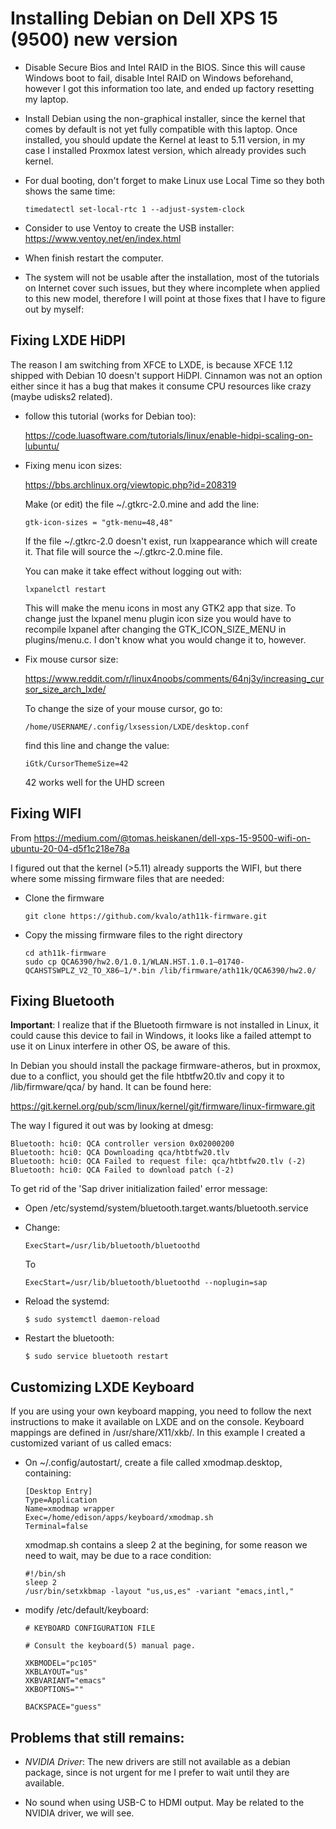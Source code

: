 # Installing Debian on Dell XPS 15 (9500) new version

- Disable Secure Bios and Intel RAID in the BIOS.  Since this will cause Windows
  boot to fail, disable Intel RAID on Windows beforehand, however I got this
  information too late, and ended up factory resetting my laptop.

- Install Debian using the non-graphical installer, since the kernel that comes
  by default is not yet fully compatible with this laptop.  Once installed, you
  should update the Kernel at least to 5.11 version, in my case I installed
  Proxmox latest version, which already provides such kernel.
  
- For dual booting, don't forget to make Linux use Local Time so they both shows
  the same time:
  ```
  timedatectl set-local-rtc 1 --adjust-system-clock
  ```
  
- Consider to use Ventoy to create the USB installer:
  https://www.ventoy.net/en/index.html

- When finish restart the computer.

- The system will not be usable after the installation, most of the tutorials on
  Internet cover such issues, but they where incomplete when applied to this new
  model, therefore I will point at those fixes that I have to figure out by
  myself:

## Fixing LXDE HiDPI

The reason I am switching from XFCE to LXDE, is because XFCE 1.12 shipped with
Debian 10 doesn't support HiDPI. Cinnamon was not an option either since it has
a bug that makes it consume CPU resources like crazy (maybe udisks2 related).

- follow this tutorial (works for Debian too):

  https://code.luasoftware.com/tutorials/linux/enable-hidpi-scaling-on-lubuntu/

- Fixing menu icon sizes:

  https://bbs.archlinux.org/viewtopic.php?id=208319

  Make (or edit) the file ~/.gtkrc-2.0.mine and add the line:

  ```
  gtk-icon-sizes = "gtk-menu=48,48"
  ```

  If the file ~/.gtkrc-2.0 doesn't exist, run lxappearance which will create
  it. That file will source the ~/.gtkrc-2.0.mine file.

  You can make it take effect without logging out with:

  ```
  lxpanelctl restart
  ```

  This will make the menu icons in most any GTK2 app that size. To change just
  the lxpanel menu plugin icon size you would have to recompile lxpanel after
  changing the GTK_ICON_SIZE_MENU in plugins/menu.c. I don't know what you would
  change it to, however.

- Fix mouse cursor size: 

  https://www.reddit.com/r/linux4noobs/comments/64nj3y/increasing_cursor_size_arch_lxde/

  To change the size of your mouse cursor, go to:

  ```
  /home/USERNAME/.config/lxsession/LXDE/desktop.conf
  ```

  find this line and change the value:

  ```
  iGtk/CursorThemeSize=42
  ```

  42 works well for the UHD screen

## Fixing WIFI
  
  From https://medium.com/@tomas.heiskanen/dell-xps-15-9500-wifi-on-ubuntu-20-04-d5f1c218e78a

  I figured out that the kernel (>5.11) already supports the WIFI, but there
  where some missing firmware files that are needed:

  - Clone the firmware
    ```
    git clone https://github.com/kvalo/ath11k-firmware.git
    ```
    
  - Copy the missing firmware files to the right directory

    ```
    cd ath11k-firmware
    sudo cp QCA6390/hw2.0/1.0.1/WLAN.HST.1.0.1–01740-QCAHSTSWPLZ_V2_TO_X86–1/*.bin /lib/firmware/ath11k/QCA6390/hw2.0/
    ```
    
## Fixing Bluetooth

  **Important**: I realize that if the Bluetooth firmware is not installed in
  Linux, it could cause this device to fail in Windows, it looks like a failed
  attempt to use it on Linux interfere in other OS, be aware of this.

  In Debian you should install the package firmware-atheros, but in proxmox, due
  to a conflict, you should get the file htbtfw20.tlv and copy it to
  /lib/firmware/qca/ by hand.  It can be found here:

  https://git.kernel.org/pub/scm/linux/kernel/git/firmware/linux-firmware.git

  The way I figured it out was by looking at dmesg:

  ```
  Bluetooth: hci0: QCA controller version 0x02000200
  Bluetooth: hci0: QCA Downloading qca/htbtfw20.tlv
  Bluetooth: hci0: QCA Failed to request file: qca/htbtfw20.tlv (-2)
  Bluetooth: hci0: QCA Failed to download patch (-2)
  ```

To get rid of the 'Sap driver initialization failed' error message:

- Open /etc/systemd/system/bluetooth.target.wants/bluetooth.service

- Change:

  ```
  ExecStart=/usr/lib/bluetooth/bluetoothd
  ```

  To

  ```
  ExecStart=/usr/lib/bluetooth/bluetoothd --noplugin=sap
  ```

- Reload the systemd:
  ```
  $ sudo systemctl daemon-reload
  ```
- Restart the bluetooth:
  ```
  $ sudo service bluetooth restart
  ```

## Customizing LXDE Keyboard

  If you are using your own keyboard mapping, you need to follow the next
  instructions to make it available on LXDE and on the console. Keyboard
  mappings are defined in /usr/share/X11/xkb/. In this example I created a
  customized variant of us called emacs:

- On ~/.config/autostart/, create a file called xmodmap.desktop, containing:

  ```
  [Desktop Entry]
  Type=Application
  Name=xmodmap wrapper
  Exec=/home/edison/apps/keyboard/xmodmap.sh
  Terminal=false
  ```

  xmodmap.sh contains a sleep 2 at the begining, for some reason we need to
  wait, may be due to a race condition:

  ```
  #!/bin/sh
  sleep 2
  /usr/bin/setxkbmap -layout "us,us,es" -variant "emacs,intl,"
  ```

- modify /etc/default/keyboard:

  ```
  # KEYBOARD CONFIGURATION FILE

  # Consult the keyboard(5) manual page.

  XKBMODEL="pc105"
  XKBLAYOUT="us"
  XKBVARIANT="emacs"
  XKBOPTIONS=""

  BACKSPACE="guess"
  ```
  
## Problems that still remains:

- *NVIDIA Driver*: The new drivers are still not available as a debian package,
  since is not urgent for me I prefer to wait until they are available.

- No sound when using USB-C to HDMI output. May be related to the NVIDIA driver,
  we will see.
